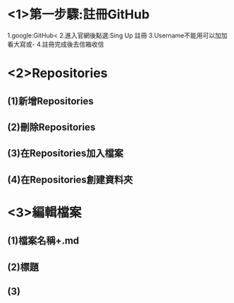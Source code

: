 <1>第一步驟:註冊GitHub
===================
1.google:GitHub<
2.進入官網後點選:Sing Up 註冊
3.Username不能用可以加加看大寫或-
4.註冊完成後去信箱收信

<2>Repositories
================
(1)新增Repositories
-----------------

(2)刪除Repositories
--------------
(3)在Repositories加入檔案
------------
(4)在Repositories創建資料夾
------------
<3>編輯檔案
================
(1)檔案名稱+.md
-----------------
(2)標題
-----------------
(3)
-----------------
